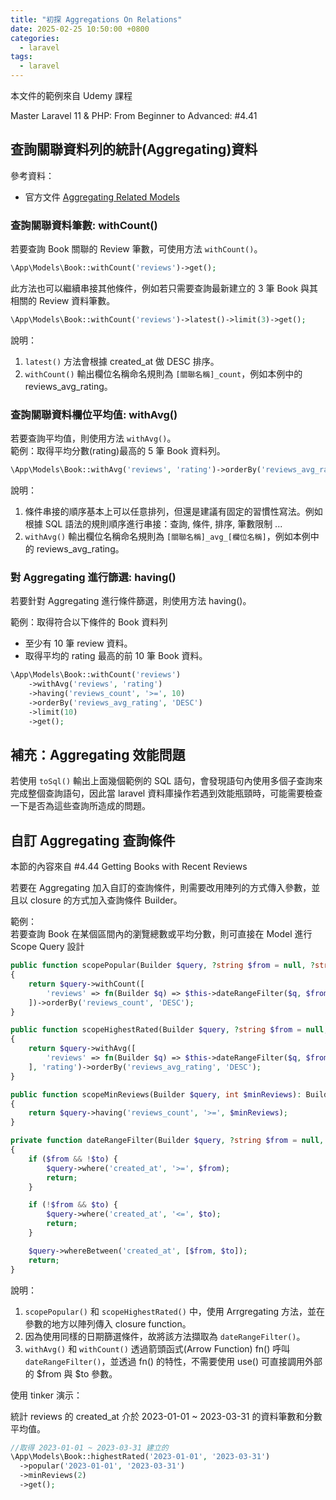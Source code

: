 ```yaml
---
title: "初探 Aggregations On Relations"
date: 2025-02-25 10:50:00 +0800
categories: 
  - laravel
tags:
  - laravel
---
```


本文件的範例來自 Udemy 課程

Master Laravel 11 & PHP: From Beginner to Advanced: \#4.41

## 查詢關聯資料列的統計(Aggregating)資料

參考資料：

- 官方文件 [Aggregating Related Models](https://laravel.com/docs/11.x/eloquent-relationships#aggregating-related-models)

### 查詢關聯資料筆數: withCount()

若要查詢 Book 關聯的 Review 筆數，可使用方法 `withCount()`。

```php
\App\Models\Book::withCount('reviews')->get();
```

此方法也可以繼續串接其他條件，例如若只需要查詢最新建立的 3 筆 Book 與其相關的 Review 資料筆數。

```php
\App\Models\Book::withCount('reviews')->latest()->limit(3)->get();
```

說明：

1. `latest()` 方法會根據 created_at 做 DESC 排序。
2. `withCount()` 輸出欄位名稱命名規則為 `[關聯名稱]_count`，例如本例中的 reviews_avg_rating。

### 查詢關聯資料欄位平均值: withAvg()

若要查詢平均值，則使用方法 `withAvg()`。  
範例：取得平均分數(rating)最高的 5 筆 Book 資料列。

```php
\App\Models\Book::withAvg('reviews', 'rating')->orderBy('reviews_avg_rating', 'DESC')->limit(5)->get();
```

說明：

1. 條件串接的順序基本上可以任意排列，但還是建議有固定的習慣性寫法。例如根據 SQL 語法的規則順序進行串接：查詢, 條件, 排序, 筆數限制 ...
2. `withAvg()` 輸出欄位名稱命名規則為 `[關聯名稱]_avg_[欄位名稱]`，例如本例中的 reviews_avg_rating。

### 對 Aggregating 進行篩選: having()

若要針對 Aggregating 進行條件篩選，則使用方法 having()。

範例：取得符合以下條件的 Book 資料列

- 至少有 10 筆 review 資料。
- 取得平均的 rating 最高的前 10 筆 Book 資料。

```php
\App\Models\Book::withCount('reviews')
    ->withAvg('reviews', 'rating')
    ->having('reviews_count', '>=', 10)
    ->orderBy('reviews_avg_rating', 'DESC')
    ->limit(10)
    ->get();
```

## 補充：Aggregating 效能問題

若使用 `toSql()` 輸出上面幾個範例的 SQL 語句，會發現語句內使用多個子查詢來完成整個查詢語句，因此當 laravel 資料庫操作若遇到效能瓶頸時，可能需要檢查一下是否為這些查詢所造成的問題。

## 自訂 Aggregating 查詢條件

本節的內容來自 #4.44 Getting Books with Recent Reviews

若要在 Aggregating 加入自訂的查詢條件，則需要改用陣列的方式傳入參數，並且以 closure 的方式加入查詢條件 Builder。

範例：  
若要查詢 Book 在某個區間內的瀏覽總數或平均分數，則可直接在 Model 進行 Scope Query 設計

```php
public function scopePopular(Builder $query, ?string $from = null, ?string $to = null): Builder
{
    return $query->withCount([
        'reviews' => fn(Builder $q) => $this->dateRangeFilter($q, $from, $to)
    ])->orderBy('reviews_count', 'DESC');
}

public function scopeHighestRated(Builder $query, ?string $from = null, ?string $to = null): Builder
{
    return $query->withAvg([
        'reviews' => fn(Builder $q) => $this->dateRangeFilter($q, $from, $to)
    ], 'rating')->orderBy('reviews_avg_rating', 'DESC');
}

public function scopeMinReviews(Builder $query, int $minReviews): Builder
{
    return $query->having('reviews_count', '>=', $minReviews);
}

private function dateRangeFilter(Builder $query, ?string $from = null, ?string $to = null)
{
    if ($from && !$to) {
        $query->where('created_at', '>=', $from);
        return;
    }

    if (!$from && $to) {
        $query->where('created_at', '<=', $to);
        return;
    }

    $query->whereBetween('created_at', [$from, $to]);
    return;
}

```

說明：

1. `scopePopular()` 和 `scopeHighestRated()` 中，使用 Arrgregating 方法，並在參數的地方以陣列傳入 closure function。
2. 因為使用同樣的日期篩選條件，故將該方法擷取為 `dateRangeFilter()`。
3. `withAvg()` 和 `withCount()` 透過箭頭函式(Arrow Function) fn() 呼叫 `dateRangeFilter()`，並透過 fn() 的特性，不需要使用 use() 可直接調用外部的 $from 與 $to 參數。

使用 tinker 演示：

統計 reviews 的 created_at 介於 2023-01-01 ~ 2023-03-31 的資料筆數和分數平均值。

```php
//取得 2023-01-01 ~ 2023-03-31 建立的
\App\Models\Book::highestRated('2023-01-01', '2023-03-31')
  ->popular('2023-01-01', '2023-03-31')
  ->minReviews(2)
  ->get();
```
